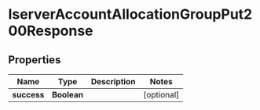 

# IserverAccountAllocationGroupPut200Response


## Properties

| Name | Type | Description | Notes |
|------------ | ------------- | ------------- | -------------|
|**success** | **Boolean** |  |  [optional] |



